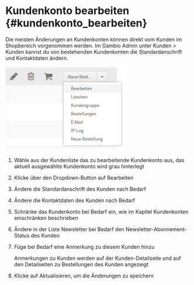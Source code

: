 # Kundenkonto bearbeiten {#kundenkonto_bearbeiten}

Die meisten Änderungen an Kundenkonten können direkt vom Kunden im Shopbereich vorgenommen werden. Im Gambio Admin unter Kunden \> Kunden kannst du von bestehenden Kundenkonten die Standardanschrift und Kontaktdaten ändern.

![](Bilder/Abb165_KundenkontoBearbeiten.png "Kundenkonto bearbeiten")

1.  Wähle aus der Kundenliste das zu bearbeitende Kundenkonto aus, das aktuell ausgewählte Kundenkonto wird grau hinterlegt
2.  Klicke über den Dropdown-Button auf Bearbeiten
3.  Ändere die Standardanschrift des Kunden nach Bedarf
4.  Ändere die Kontaktdaten des Kunden nach Bedarf
5.  Schränke das Kundenkonto bei Bedarf ein, wie im Kapitel Kundenkonten einschränken beschrieben
6.  Ändere in der Liste Newsletter bei Bedarf den Newsletter-Abonnement-Status des Kunden
7.  Füge bei Bedarf eine Anmerkung zu diesem Kunden hinzu

    Anmerkungen zu Kunden werden auf der Kunden-Detailseite und auf den Detailseiten zu Bestellungen des Kunden angezeigt

8.  Klicke auf Aktualisieren, um die Änderungen zu speichern



